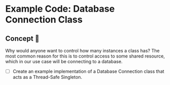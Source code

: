 # Example Code: Database Connection Class

## Concept :dart:

Why would anyone want to control how many instances a class has? The most common reason for this is to control access to some shared resource, which in our use case will be connecting to a database.

- [ ] Create an example implementation of a Database Connection class that acts as a Thread-Safe 
Singleton.
